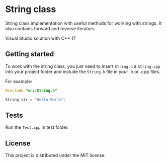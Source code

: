 # String class

String class implementation with useful methods for working with strings. It also contains forward and reverse iterators.

Visual Studio solution with C++ 17

## Getting started

To work with the string class, you just need to insert `String.h` a `String.cpp` into your project folder and include the `String.h` file in your .h or .cpp files.

For example:

```C++
#include "src/String.h"

String str = "Hello World";
```

## Tests

Run the `Test.cpp` in test folder.

## License

This project is distributed under the MIT license.
